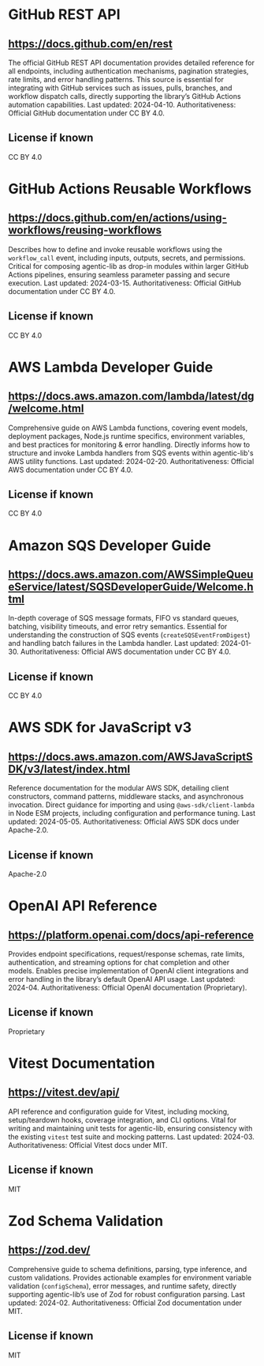 # GitHub REST API
## https://docs.github.com/en/rest
The official GitHub REST API documentation provides detailed reference for all endpoints, including authentication mechanisms, pagination strategies, rate limits, and error handling patterns. This source is essential for integrating with GitHub services such as issues, pulls, branches, and workflow dispatch calls, directly supporting the library’s GitHub Actions automation capabilities.
Last updated: 2024-04-10. Authoritativeness: Official GitHub documentation under CC BY 4.0.
## License if known
CC BY 4.0

# GitHub Actions Reusable Workflows
## https://docs.github.com/en/actions/using-workflows/reusing-workflows
Describes how to define and invoke reusable workflows using the `workflow_call` event, including inputs, outputs, secrets, and permissions. Critical for composing agentic-lib as drop-in modules within larger GitHub Actions pipelines, ensuring seamless parameter passing and secure execution.
Last updated: 2024-03-15. Authoritativeness: Official GitHub documentation under CC BY 4.0.
## License if known
CC BY 4.0

# AWS Lambda Developer Guide
## https://docs.aws.amazon.com/lambda/latest/dg/welcome.html
Comprehensive guide on AWS Lambda functions, covering event models, deployment packages, Node.js runtime specifics, environment variables, and best practices for monitoring & error handling. Directly informs how to structure and invoke Lambda handlers from SQS events within agentic-lib's AWS utility functions.
Last updated: 2024-02-20. Authoritativeness: Official AWS documentation under CC BY 4.0.
## License if known
CC BY 4.0

# Amazon SQS Developer Guide
## https://docs.aws.amazon.com/AWSSimpleQueueService/latest/SQSDeveloperGuide/Welcome.html
In-depth coverage of SQS message formats, FIFO vs standard queues, batching, visibility timeouts, and error retry semantics. Essential for understanding the construction of SQS events (`createSQSEventFromDigest`) and handling batch failures in the Lambda handler.
Last updated: 2024-01-30. Authoritativeness: Official AWS documentation under CC BY 4.0.
## License if known
CC BY 4.0

# AWS SDK for JavaScript v3
## https://docs.aws.amazon.com/AWSJavaScriptSDK/v3/latest/index.html
Reference documentation for the modular AWS SDK, detailing client constructors, command patterns, middleware stacks, and asynchronous invocation. Direct guidance for importing and using `@aws-sdk/client-lambda` in Node ESM projects, including configuration and performance tuning.
Last updated: 2024-05-05. Authoritativeness: Official AWS SDK docs under Apache-2.0.
## License if known
Apache-2.0

# OpenAI API Reference
## https://platform.openai.com/docs/api-reference
Provides endpoint specifications, request/response schemas, rate limits, authentication, and streaming options for chat completion and other models. Enables precise implementation of OpenAI client integrations and error handling in the library’s default OpenAI API usage.
Last updated: 2024-04. Authoritativeness: Official OpenAI documentation (Proprietary).
## License if known
Proprietary

# Vitest Documentation
## https://vitest.dev/api/
API reference and configuration guide for Vitest, including mocking, setup/teardown hooks, coverage integration, and CLI options. Vital for writing and maintaining unit tests for agentic-lib, ensuring consistency with the existing `vitest` test suite and mocking patterns.
Last updated: 2024-03. Authoritativeness: Official Vitest docs under MIT.
## License if known
MIT

# Zod Schema Validation
## https://zod.dev/
Comprehensive guide to schema definitions, parsing, type inference, and custom validations. Provides actionable examples for environment variable validation (`configSchema`), error messages, and runtime safety, directly supporting agentic-lib’s use of Zod for robust configuration parsing.
Last updated: 2024-02. Authoritativeness: Official Zod documentation under MIT.
## License if known
MIT